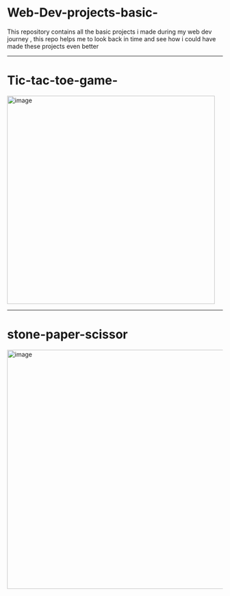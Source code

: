 # Web-Dev-projects-basic-

This repository contains all the basic projects i made during my web dev journey , this repo helps me to look back in time and see how i could have made these projects even better 

---

# Tic-tac-toe-game- 

<img width="485" alt="image" src="https://github.com/user-attachments/assets/79f2e4bd-1c85-445a-be97-31e1beb15ee3" />

---

# stone-paper-scissor 

<img width="557" alt="image" src="https://github.com/user-attachments/assets/e21badc6-d6e2-4cd3-8887-db70eb591269" />


